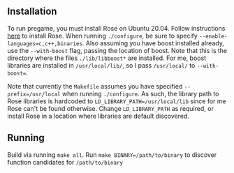 ## Installation

To run pregame, you must install Rose on Ubuntu 20.04.  Follow instructions
[here](https://github.com/rose-compiler/rose/wiki/Install-Rose-From-Source) to
install Rose. When running `./configure`, be sure to specify
`--enable-languages=c,c++,binaries`. Also assuming you have boost installed
already, use the `--with-boost` flag, passing the location of boost. Note that
this is the directory where the files `./lib/libboost*` are installed. For me,
boost libraries are installed in `/usr/local/lib/`, so I pass `/usr/local/` to
`--with-boost=`. 

Note that currently the `Makefile` assumes you have specified
`--prefix=/usr/local` when running `./configure`. As such, the library path to
Rose libraries is hardcoded to `LD_LIBRARY_PATH=/usr/local/lib` since for me
Rose can't be found otherwise. Change `LD_LIBRARY_PATH` as required, or install
Rose in a location where libraries are default discovered.

## Running

Build via running `make all`. Run `make BINARY=/path/to/binary` to discover
function candidates for `/path/to/binary`
